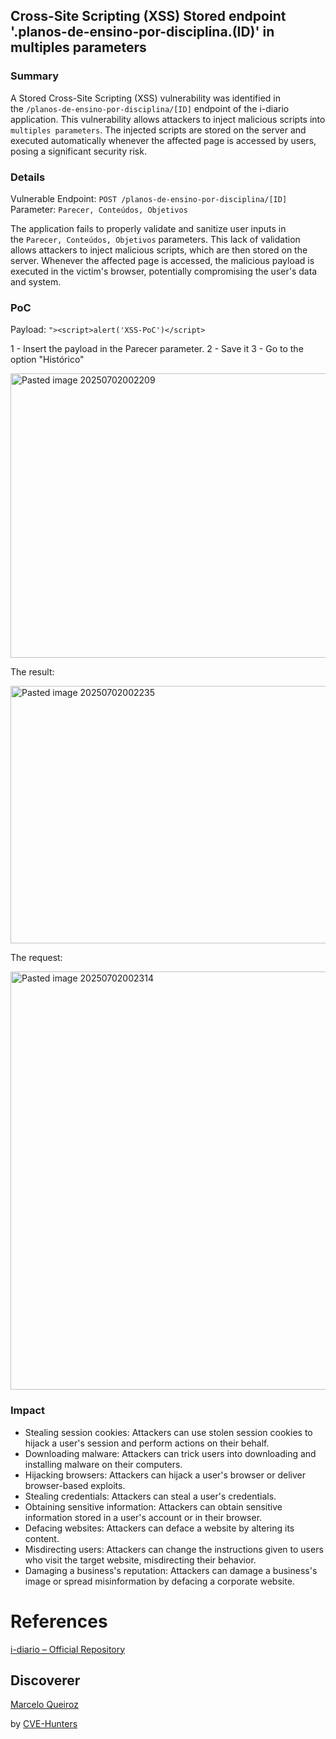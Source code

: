 ## Cross-Site Scripting (XSS) Stored endpoint '.planos-de-ensino-por-disciplina.(ID)' in multiples parameters

### Summary

A Stored Cross-Site Scripting (XSS) vulnerability was identified in the `/planos-de-ensino-por-disciplina/[ID]` endpoint of the i-diario application. This vulnerability allows attackers to inject malicious scripts into `multiples parameters`. The injected scripts are stored on the server and executed automatically whenever the affected page is accessed by users, posing a significant security risk.

### Details

Vulnerable Endpoint: `POST /planos-de-ensino-por-disciplina/[ID] `  
Parameter: `Parecer, Conteúdos, Objetivos`

The application fails to properly validate and sanitize user inputs in the `Parecer, Conteúdos, Objetivos` parameters. This lack of validation allows attackers to inject malicious scripts, which are then stored on the server. Whenever the affected page is accessed, the malicious payload is executed in the victim's browser, potentially compromising the user's data and system.

### PoC

Payload: `"><script>alert('XSS-PoC')</script>`

1 - Insert the payload in the Parecer parameter.
2 - Save it
3 - Go to the option "Histórico"

<img width="960" height="455" alt="Pasted image 20250702002209" src="https://github.com/user-attachments/assets/2bd92386-3a87-45b0-9b3e-bee3939ff560" />


The result:

<img width="653" height="412" alt="Pasted image 20250702002235" src="https://github.com/user-attachments/assets/984b1a84-6bd6-44a6-94e5-5e75b2a53a9c" />


The request:

<img width="1134" height="669" alt="Pasted image 20250702002314" src="https://github.com/user-attachments/assets/0d3c7414-3ce9-44c4-b251-922691f62acf" />


### Impact

- Stealing session cookies: Attackers can use stolen session cookies to hijack a user's session and perform actions on their behalf.
- Downloading malware: Attackers can trick users into downloading and installing malware on their computers.
- Hijacking browsers: Attackers can hijack a user's browser or deliver browser-based exploits.
- Stealing credentials: Attackers can steal a user's credentials.
- Obtaining sensitive information: Attackers can obtain sensitive information stored in a user's account or in their browser.
- Defacing websites: Attackers can deface a website by altering its content.
- Misdirecting users: Attackers can change the instructions given to users who visit the target website, misdirecting their behavior.
- Damaging a business's reputation: Attackers can damage a business's image or spread misinformation by defacing a corporate website.

# References

[i-diario – Official Repository](https://github.com/portabilis/i-diario)

## Discoverer

[Marcelo Queiroz](www.linkedin.com/in/marceloqueirozjr) 

by [CVE-Hunters](https://github.com/Sec-Dojo-Cyber-House/cve-hunters)

